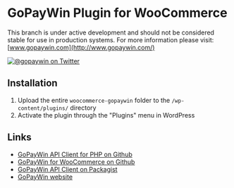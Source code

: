 # GoPayWin Plugin for WooCommerce

This branch is under active development and should not be considered stable for use in production systems. For more information please visit: [www.gopaywin.com](http://www.gopaywin.com/)

[![@gopaywin on Twitter](http://img.shields.io/badge/twitter-%40gopaywin-blue.svg?style=flat)](https://twitter.com/gopaywin)

## Installation

1. Upload the entire `woocommerce-gopaywin` folder to the `/wp-content/plugins/` directory
2. Activate the plugin through the "Plugins" menu in WordPress

## Links
* [GoPayWin API Client for PHP on Github](http://github.com/GoPayWin/api-client-php/)
* [GoPayWin for WooCommerce on Github](http://github.com/GoPayWin/gopaywin-woocommerce/)
* [GoPayWin API Client on Packagist](https://packagist.org/packages/gopaywin/api-client)
* [GoPayWin website](http://www.gopaywin.com/)
